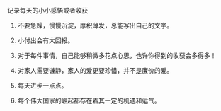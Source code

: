 记录每天的小小感悟或者收获
1. 不要急躁，慢慢沉淀，厚积薄发，总能写出自己的文字。

2. 小付出会有大回报。

3. 对于每件事情，自己能够稍微多花点心思，也许你得到的收获会多得多！

4. 对家人需要谦静，家人的爱更要珍惜，并不是廉价的爱。

5. 每天进步一点点。

6. 每个伟大国家的崛起都存在着其一定的机遇和运气。
